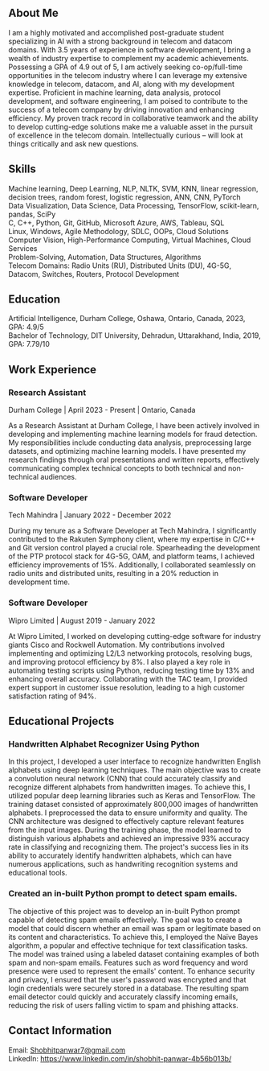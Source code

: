 ## About Me
I am a highly motivated and accomplished post-graduate student specializing in AI with a strong background in telecom and datacom domains. With 3.5 years of experience in software development, I bring a wealth of industry expertise to complement my academic achievements. Possessing a GPA of 4.9 out of 5, I am actively seeking co-op/full-time opportunities in the telecom industry where I can leverage my extensive knowledge in telecom, datacom, and AI, along with my development expertise. Proficient in machine learning, data analysis, protocol development, and software engineering, I am poised to contribute to the success of a telecom company by driving innovation and enhancing efficiency. My proven track record in collaborative teamwork and the ability to develop cutting-edge solutions make me a valuable asset in the pursuit of excellence in the telecom domain. Intellectually curious – will look at things critically and ask new questions.

## Skills
Machine learning, Deep Learning, NLP, NLTK, SVM, KNN, linear regression, decision trees, random forest, logistic regression, ANN, CNN, PyTorch <br>
Data Visualization, Data Science, Data Processing, TensorFlow, scikit-learn, pandas, SciPy <br>
C, C++, Python, Git, GitHub, Microsoft Azure, AWS, Tableau, SQL <br>
Linux, Windows, Agile Methodology, SDLC, OOPs, Cloud Solutions <br>
Computer Vision, High-Performance Computing, Virtual Machines, Cloud Services <br>
Problem-Solving, Automation, Data Structures, Algorithms <br>
Telecom Domains: Radio Units (RU), Distributed Units (DU), 4G-5G, Datacom, Switches, Routers, Protocol Development

## Education
Artificial Intelligence, Durham College, Oshawa, Ontario, Canada, 2023, GPA: 4.9/5 <br>
Bachelor of Technology, DIT University, Dehradun, Uttarakhand, India, 2019, GPA: 7.79/10

## Work Experience
### Research Assistant
Durham College | April 2023 - Present | Ontario, Canada <br>

As a Research Assistant at Durham College, I have been actively involved in developing and implementing machine learning models for fraud detection. My responsibilities include conducting data analysis, preprocessing large datasets, and optimizing machine learning models. I have presented my research findings through oral presentations and written reports, effectively communicating complex technical concepts to both technical and non-technical audiences.

### Software Developer
Tech Mahindra | January 2022 - December 2022

During my tenure as a Software Developer at Tech Mahindra, I significantly contributed to the Rakuten Symphony client, where my expertise in C/C++ and Git version control played a crucial role. Spearheading the development of the PTP protocol stack for 4G-5G, OAM, and platform teams, I achieved efficiency improvements of 15%. Additionally, I collaborated seamlessly on radio units and distributed units, resulting in a 20% reduction in development time.

### Software Developer
Wipro Limited | August 2019 - January 2022 <br>

At Wipro Limited, I worked on developing cutting-edge software for industry giants Cisco and Rockwell Automation. My contributions involved implementing and optimizing L2/L3 networking protocols, resolving bugs, and improving protocol efficiency by 8%. I also played a key role in automating testing scripts using Python, reducing testing time by 13% and enhancing overall accuracy. Collaborating with the TAC team, I provided expert support in customer issue resolution, leading to a high customer satisfaction rating of 94%.

## Educational Projects
### Handwritten Alphabet Recognizer Using Python

In this project, I developed a user interface to recognize handwritten English alphabets using deep learning techniques. The main objective was to create a convolution neural network (CNN) that could accurately classify and recognize different alphabets from handwritten images.
To achieve this, I utilized popular deep learning libraries such as Keras and TensorFlow. The training dataset consisted of approximately 800,000 images of handwritten alphabets. I preprocessed the data to ensure uniformity and quality. The CNN architecture was designed to effectively capture relevant features from the input images.
During the training phase, the model learned to distinguish various alphabets and achieved an impressive 93% accuracy rate in classifying and recognizing them. The project's success lies in its ability to accurately identify handwritten alphabets, which can have numerous applications, such as handwriting recognition systems and educational tools. <br>

### Created an in-built Python prompt to detect spam emails.
The objective of this project was to develop an in-built Python prompt capable of detecting spam emails effectively. The goal was to create a model that could discern whether an email was spam or legitimate based on its content and characteristics.
To achieve this, I employed the Naïve Bayes algorithm, a popular and effective technique for text classification tasks. The model was trained using a labeled dataset containing examples of both spam and non-spam emails. Features such as word frequency and word presence were used to represent the emails' content.
To enhance security and privacy, I ensured that the user's password was encrypted and that login credentials were securely stored in a database. The resulting spam email detector could quickly and accurately classify incoming emails, reducing the risk of users falling victim to spam and phishing attacks. <br>

## Contact Information
Email: Shobhitpanwar7@gmail.com <br>
LinkedIn: https://www.linkedin.com/in/shobhit-panwar-4b56b013b/
